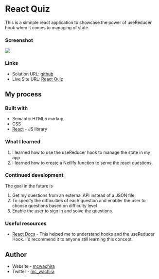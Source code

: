 # React Quiz

This is a simnple react application to showcase the power of useReducer hook when it comes to managing of state



### Screenshot

![](./screenshot/react-quiz.gif)



### Links

- Solution URL: [github](https://github.com/mcwachira/react-quiz)
- Live Site URL: [React Quiz](https://react-questions-app.netlify.app/)

## My process

### Built with

- Semantic HTML5 markup
- CSS
- [React](https://reactjs.org/) - JS library


### What I learned

1. I learned how to use the useReducer hook to manage the state in my app
2. I learned how to create a Netlify function to serve  the react questions.




### Continued development

The goal in the future is 
1. Get my questions from an external API instead of a JSON file
2. To specify the difficulties of each question and enabler the user to choose questions based on difficulty level
3. Enable the user to sign in and solve the questions. 
### Useful resources

- [React Docs](https://www.react.com) - This helped me to understand hooks and the useReducer Hook. I'd recommend it to anyone still learning this concept.



## Author

- Website - [mcwachira](https://www.mcwachira.com)
- Twitter - [mc_wachira](https://www.twitter.com/mc_wachira)

